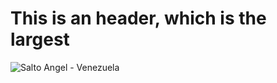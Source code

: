 # This is an header, which is the largest

![Salto Angel - Venezuela](https://farm4.staticflickr.com/3662/3391690602_7065502162_o.jpg)
